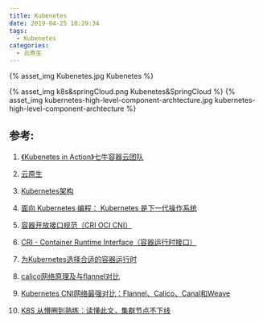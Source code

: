 ```yaml
---
title: Kubenetes
date: 2019-04-25 10:29:34
tags:
  - Kubenetes
categories:
  - 云原生
---
```


{% asset_img   Kubenetes.jpg  Kubenetes  %}

<!-- more -->

{% asset_img   k8s&springCloud.png  Kubenetes&SpringCloud  %}
{% asset_img   kubernetes-high-level-component-archtecture.jpg  kubernetes-high-level-component-archtecture  %}



## 参考:

1. [《Kubenetes in Action》七牛容器云团队](http://product.dangdang.com/26439199.html?ref=book-65152-9168_1-529800-3)
2. [云原生](https://www6v.github.io/www6vHomeHexo/2019/05/02/cloudNative/)
3. [Kubernetes架构](https://jimmysong.io/kubernetes-handbook/concepts/)
4. [面向 Kubernetes 编程： Kubernetes 是下一代操作系统](https://mp.weixin.qq.com/s/E5-agHtMvW_X7znVJDkTKA)

5. [容器开放接口规范（CRI OCI CNI）](https://www.jianshu.com/p/62e71584d1cb)
6. [CRI - Container Runtime Interface（容器运行时接口）](https://jimmysong.io/kubernetes-handbook/concepts/cri.html)
7. [为Kubernetes选择合适的容器运行时](https://mp.weixin.qq.com/s/sshrTSsUfqjja6g4-Lb42g)
8. [calico网络原理及与flannel对比](https://blog.csdn.net/hxpjava1/article/details/79566192)
9. [Kubernetes CNI网络最强对比：Flannel、Calico、Canal和Weave](https://mp.weixin.qq.com/s/GQc8XPV4MaCWiTcN2wVzbw)

10. [K8S 从懵圈到熟练：读懂此文，集群节点不下线](https://mp.weixin.qq.com/s/xmVHqTZblQsAxdaSjWjn1Q)

